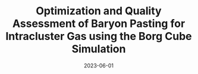 ---
title: "Optimization and Quality Assessment of Baryon Pasting for Intracluster Gas using the Borg Cube Simulation"
collection: publications
permalink: /publication/2023-06-01-Optimization-and-Quality-Assessment-of-Baryon-Pasting-for-Intracluster-Gas-using-the-Borg-Cube-Simulation
date: 2023-06-01
venue: 'arXiv e-prints'
citation: ' F. Kéruzoré,  L. Bleem,  M. Buehlmann et al., &quot;Optimization and Quality Assessment of Baryon Pasting for Intracluster Gas using the Borg Cube Simulation.&quot; arXiv e-prints, 2023.'
---